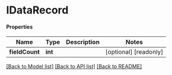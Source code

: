 # IDataRecord

#### Properties
Name | Type | Description | Notes
------------ | ------------- | ------------- | -------------
**fieldCount** | **int** |  | [optional] [readonly] 

[[Back to Model list]](../README.md#documentation-for-models) [[Back to API list]](../README.md#documentation-for-api-endpoints) [[Back to README]](../README.md)

